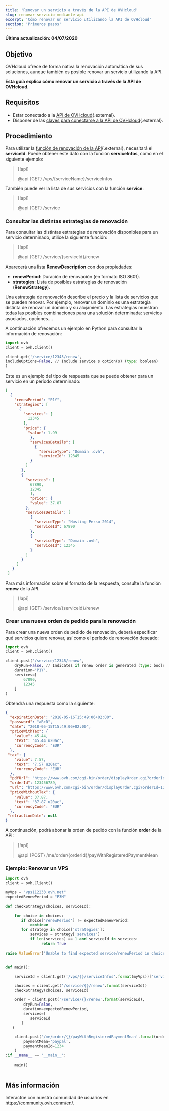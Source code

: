 ```yaml
---
title: 'Renovar un servicio a través de la API de OVHcloud'
slug: renovar-servicio-mediante-api
excerpt: 'Cómo renovar un servicio utilizando la API de OVHcloud'
section: 'Primeros pasos'
---
```


**Última actualización: 04/07/2020**


## Objetivo

OVHcloud ofrece de forma nativa la renovación automática de sus soluciones, aunque también es posible renovar un servicio utilizando la API.

**Esta guía explica cómo renovar un servicio a través de la API de OVHcloud.**

## Requisitos

- Estar conectado a la [API de OVHcloud](https://ca.api.ovh.com/console){.external}.
- Disponer de las [claves para conectarse a la API de OVHcloud](../../customer/first-steps-with-ovh-api/){.external}.

## Procedimiento

Para utilizar la [función de renovación de la API](https://ca.api.ovh.com/console/#/service/{serviceId}/renew#GET){.external}, necesitará el **serviceId**. Puede obtener este dato con la función **serviceInfos**, como en el siguiente ejemplo:

> [!api]
>
> @api {GET} /vps/{serviceName}/serviceInfos
>

También puede ver la lista de sus servicios con la función **service**:

> [!api]
>
> @api {GET} /service
>


### Consultar las distintas estrategias de renovación

Para consultar las distintas estrategias de renovación disponibles para un servicio determinado, utilice la siguiente función:

> [!api]
>
> @api {GET} /service/{serviceId}/renew
>


Aparecerá una lista **RenewDescription** con dos propiedades:
     
* **renewPeriod**: Duración de renovación (en formato ISO 8601).
* **strategies**: Lista de posibles estrategias de renovación (**RenewStrategy**).

Una estrategia de renovación describe el precio y la lista de servicios que se pueden renovar. Por ejemplo, renovar un dominio es una estrategia distinta de renovar un dominio y su alojamiento. Las estrategias muestran todas las posibles combinaciones para una solución determinada: servicios asociados, opciones....

A continuación ofrecemos un ejemplo en Python para consultar la información de renovación:
     
```python
import ovh
client = ovh.Client()
     
client.get('/service/12345/renew',
includeOptions=False, // Include service s option(s) (type: boolean)
)
```
     
Este es un ejemplo del tipo de respuesta que se puede obtener para un servicio en un período determinado:
     
```json
[
  {
    "renewPeriod": "P1Y",
    "strategies": [
      {
        "services": [
          12345
        ],
        "price": {
          "value": 1.99
           },
           "servicesDetails": [
             {
               "serviceType": "Domain .ovh",
               "serviceId": 12345
           }
         ]
       },
       {
         "services": [
           67890,
           12345
           ],
           "price": {
           "value": 37.87
         },
         "servicesDetails": [
           {
             "serviceType": "Hosting Perso 2014",
             "serviceId": 67890
           },
           {
             "serviceType": "Domain .ovh",
             "serviceId": 12345
           }
         ]
       }
     ]
   }
 ]
```

Para más información sobre el formato de la respuesta, consulte la función **renew** de la API.

> [!api]
>
> @api {GET} /service/{serviceId}/renew
>

 
### Crear una nueva orden de pedido para la renovación

Para crear una nueva orden de pedido de renovación, deberá especificar qué servicios quiere renovar, así como el período de renovación deseado:     
     
```python
import ovh
client = ovh.Client()
 
client.post('/service/12345/renew',
    dryRun=False, // Indicates if renew order is generated (type: boolean)
    duration='P1Y',
    services=[
        67890,
        12345
    ]
)
```

Obtendrá una respuesta como la siguiente:
     
```json
{
  "expirationDate": "2018-05-16T15:49:06+02:00",
  "password": "aBcD",
  "date": "2018-05-15T15:49:06+02:00",
  "priceWithTax": {
    "value": 45.44,
    "text": "45.44 u20ac",
    "currencyCode": "EUR"
  },
 "tax": {
    "value": 7.57,
    "text": "7.57 u20ac",
    "currencyCode": "EUR"
  },
  "pdfUrl": "https://www.ovh.com/cgi-bin/order/displayOrder.cgi?orderId=123456789&orderPassword=aBcD",
  "orderId": 123456789,
  "url": "https://www.ovh.com/cgi-bin/order/displayOrder.cgi?orderId=123456789&orderPassword=aBcD",
  "priceWithoutTax": {
    "value": 37.87,
    "text": "37.87 u20ac",
    "currencyCode": "EUR"
  },
 "retractionDate": null
}
```

A continuación, podrá abonar la orden de pedido con la función **order** de la API:

     
> [!api]
>
> @api {POST} /me/order/{orderId}/payWithRegisteredPaymentMean
>

### Ejemplo: Renovar un VPS

```python
import ovh
client = ovh.Client()

myVps = "vps112233.ovh.net"
expectedRenewPeriod = "P3M"

def checkStrategy(choices, serviceId):
     
    for choice in choices:
       if choice['renewPeriod'] != expectedRenewPeriod:
           continue
       for strategy in choice['strategies']:
           services = strategy['services']
           if len(services) == 1 and serviceId in services:
                return True
     
raise ValueError('Unable to find expected service/renewPeriod in choices')
     
     
def main():
     
    serviceId = client.get('/vps/{}/serviceInfos'.format(myVps))['serviceId']

    choices = client.get('/service/{}/renew'.format(serviceId))
    checkStrategy(choices, serviceId)

    order = client.post('/service/{}/renew'.format(serviceId),
        dryRun=False,
        duration=expectedRenewPeriod,
        services=[
           serviceId
       ]
   )

    client.post('/me/order/{}/payWithRegisteredPaymentMean'.format(order['orderId']),
        paymentMean='paypal',
        paymentMeanId=1234
    )
:if __name__ == '__main__':
 
    main()
 
```


## Más información

Interactúe con nuestra comunidad de usuarios en <https://community.ovh.conm/en/>.
